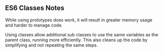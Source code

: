 ## ES6 Classes Notes

While using prototypes does work, it will result in greater memory usage and harder to manage code. 

Using classes allow additional sub classes to use the same variables as the parent class, running more efficiently. This also cleans up the code by simplifying and not repeating the same steps. 